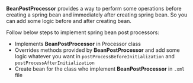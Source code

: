 **BeanPostProcessor** provides a way to perform some operations before creating a spring bean and immediately after creating spring bean. So you can add some logic before and after creating bean.

Follow below steps to implement spring bean post processors:
- Implements **BeanPostProcessor** in Processor class
- Overrides methods provided by **BeanPostProcessor** and add some logic whatever you want in `postProcessBeforeInitialization` and `postProcessAfterInitialization`
- Create bean for the class who implement **BeanPostProcessor** in `.xml` file